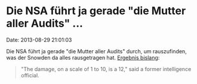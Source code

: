 Die NSA führt ja gerade \"die Mutter aller Audits\" \...
========================================================

Date: 2013-08-29 21:01:03

Die NSA führt ja gerade \"die Mutter aller Audits\" durch, um
rauszufinden, was der Snowden da alles rausgetragen hat. [Ergebnis
bislang](http://investigations.nbcnews.com/_news/2013/08/29/20234171-snowden-impersonated-nsa-officials-sources-say):

> "The damage, on a scale of 1 to 10, is a 12," said a former
> intelligence official.
